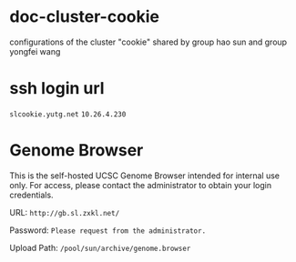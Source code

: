 # doc-cluster-cookie
configurations of the cluster "cookie" shared by group hao sun and group yongfei wang

# ssh login url
`slcookie.yutg.net`
`10.26.4.230`


# Genome Browser

This is the self-hosted UCSC Genome Browser intended for internal use only. For access, please contact the administrator to obtain your login credentials.

URL: `http://gb.sl.zxkl.net/`

Password: `Please request from the administrator.`

Upload Path: `/pool/sun/archive/genome.browser`
